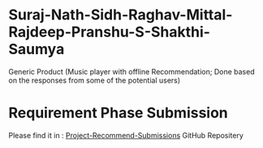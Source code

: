 # Suraj-Nath-Sidh-Raghav-Mittal-Rajdeep-Pranshu-S-Shakthi-Saumya
Generic Product (Music player with offline Recommendation; Done based on the responses from some of the potential users)

# Requirement Phase Submission
Please find it in : [Project-Recommend-Submissions](https://github.com/ProjectRecommend/Project-Recommend-Submissions) GitHub Repositery
